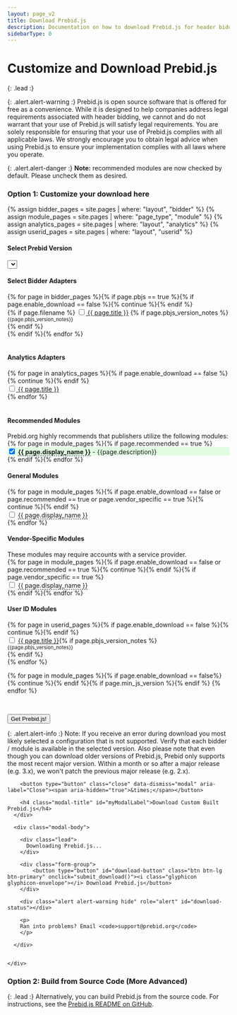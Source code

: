 ```yaml
---
layout: page_v2
title: Download Prebid.js
description: Documentation on how to download Prebid.js for header bidding.
sidebarType: 0
---
```


<style>
a.tip {
    border-bottom: 1px dashed;
    text-decoration: none
}
a.tip:hover {
    cursor: help;
    position: relative
}
a.tip span {
    display: none
}
a.tip:hover span {
    border: #c0c0c0 1px dotted;
    padding: 5px 20px 5px 5px;
    display: block;
    z-index: 100;
    left: 0px;
    background: #f0f0f0;
    margin: 10px;
    width: 300px;
    position: absolute;
    top: 10px;
    text-decoration: none
}
</style>

<script src="https://cdn.firebase.com/js/client/2.4.2/firebase.js"></script>

<script>
var currentUrl = new URL(window.location);
var searchParams = currentUrl.searchParams;

  getVersionList();

$(function(){
  $('#myModal').on('show.bs.modal', function (e) {
    var form_data = get_form_data();
    if(form_data.modules.length < 1){
      alert('Please select at least 1 bidder');
      return e.preventDefault() // stops modal from being shown
    }
    return;
  });

  // show all adapters
  $('.adapters .col-md-4').show();
  setPrepickedModules()
});

function getVersionList() {
  $.ajax({
      type: "GET",
      url: "https://js-download.prebid.org/versions",
  })
  .success(function(data) {
    try{
      data = JSON.parse(data);
      var versions = data.versions;
      if(!versions || versions.length === 0) {
        showError();
        return;
      }
      versions.forEach(function(version, index){
        if(index === 0) {
          $('.selectpicker').append('<option value="'+version+'">'+version+' - latest </option>');
        }
        else{
          if(version.match(/\d\.\d+\.\d+/i)){
            $('.selectpicker').append('<option value="'+version+'">'+version+'</option>');
          }
          else{
            // $('.selectpicker').append('<option value="'+version+'">'+version+' - deprecated</option>');
          }
        }
      });
      setPrepickedVersion();
    }
    catch(e) {
      console.log(e);
      showError();
    }

  })
  .fail(function(e) {
    console.log(e);
    showError();
  });
  function showError(){
     $('.selectpicker').append('<option value="error">Error generating version list. Please try again later</option>');
  }
}

function submit_download() {
    var form_data = get_form_data();

    var alertStatus = $('#download-status');

    alertStatus.addClass('hide');

    $('#download-button').html('<i class="glyphicon glyphicon-send"></i> Sending Request...').addClass('disabled');
    alertStatus.html('Request sent! This should only take a few moments!');
    alertStatus.removeClass('hide');
    $.ajax({
        type: "POST",
        url: "https://js-download.prebid.org/download",
        dataType: 'text',
        data: form_data
    })
    .success(function(data, textStatus, jqXHR) {
      var buttn = $('#download-button');
      //buttn.addClass('btn-success');
      buttn.html('<i class="glyphicon glyphicon-ok"></i> Prebid.js file successfully generated!');
      alertStatus.addClass('hide');
      // Try to find out the filename from the content disposition `filename` value
      var filename = "prebid" + form_data['version'] + ".js";
      // this doens't work in our current jquery version.
      var disposition = jqXHR.getResponseHeader('Content-Disposition');
      if (disposition && disposition.indexOf('attachment') !== -1) {
          var filenameRegex = /filename[^;=\n]*=((['"]).*?\2|[^;\n]*)/;
          var matches = filenameRegex.exec(disposition);
          if (matches != null && matches[1]) filename = matches[1].replace(/['"]/g, '');
      }
      // The actual download
      var blob = new Blob([data], { type: 'text/javascript' });
      var link = document.createElement('a');
      link.href = window.URL.createObjectURL(blob);
      link.download = filename;
      document.body.appendChild(link);
      link.click();
      document.body.removeChild(link);
      if (form_data['removedModules'].length > 0) {
	alert("The following modules were removed from your download because they aren't present in Prebid.js version "+form_data['version']+": "+JSON.stringify(form_data['removedModules']));
      }
    })
    .fail(function(e) {
      errorO = e;
      console.log(e);
      var buttn = $('#download-button');
      buttn.html('<i class="glyphicon glyphicon-envelope"></i> Receive Prebid.js');
      buttn.removeClass('disabled');
      alert('Ran into an issue.');
    });
}

function get_form_data() {
    var bidders = [];
    var analytics = [];
    var version = $('.selectpicker').val();
    var removedModules = [];

    var version_restrictions=$('.version-restriction');
    for (var i = 0; i < version_restrictions.length; i++) {
        var module=version_restrictions[i].getAttribute('moduleCode');
        var restriction_name=version_restrictions[i].getAttribute('name');
        var restriction_value=version_restrictions[i].getAttribute('value');
        if (restriction_name == "min-version") {
          var module_version_array=restriction_value.split(".");
          var pbjs_version_array=version.split(".");
          if ((Number(pbjs_version_array[0]) < Number(module_version_array[0])) ||
              (Number(pbjs_version_array[0]) == Number(module_version_array[0]) &&
               Number(pbjs_version_array[1]) < Number(module_version_array[1]))) {
              removedModules.push(module);
          }
        }
    }

    var bidder_check_boxes = $('.bidder-check-box');
    for (var i = 0; i < bidder_check_boxes.length; i++) {
        var box = bidder_check_boxes[i];
        var module=box.getAttribute('moduleCode');
        if (box.checked && !removedModules.includes(module)) {
            bidders.push(module);
        }
    }

    var analytics_check_boxes = $('.analytics-check-box');
    for (var i = 0; i < analytics_check_boxes.length; i++) {
        var box = analytics_check_boxes[i];
        if (box.checked) {
            analytics.push(box.getAttribute('analyticscode') + 'AnalyticsAdapter');
        }
    }


    var form_data = {};
    form_data['modules'] = bidders.concat(analytics);
    form_data['version'] = version;
    form_data['removedModules'] = removedModules;

    return form_data;
}

function setPrepickedModules() {
    var moduleCheckboxes = document.querySelectorAll('.module-check-box');
    var modules = [];
    var modulesParam = searchParams.get('modules');
    if (modulesParam) {
        modules = modulesParam.split(',');
    }
    if (modules && modules.length) {
        moduleCheckboxes.forEach(function(checkbox) {
            checkbox.checked = false;
        });
        modules.forEach(function(module) {
            var checkbox = document.getElementById(module);
            if (checkbox) {
                checkbox.checked = true;
            }
        });
    }

    moduleCheckboxes.forEach(function(checkbox) {
        if (checkbox.checked) {
            var module = checkbox.id;
            if (!modules.includes(module)) {
                modules.push(module);
            }
        }
        checkbox.addEventListener('change', function(event) {
            var module = event.target.id;
            if (event.target.checked) {
                modules.push(module);
            } else {
                modules = modules.filter(function(m) {
                    return m !== module;
                });
            }
            if (modules.length) {
                searchParams.set('modules', modules.join(','));
            } else {
                searchParams.delete('modules');
            }
            window.history.replaceState(null, '', currentUrl);
        });
    });
}

function setPrepickedVersion() {
    var version = searchParams.get('version');
    if (version) {
        var versionOption = document.querySelector('#version_selector option[value="' + version + '"]');
        if (versionOption) {
            versionOption.selected = true;
        }
    }
    var versionSelector = document.getElementById('version_selector');
    if (versionSelector) {
        versionSelector.addEventListener('change', function(event) {
            var version = event.target.value;
            searchParams.set('version', version);
            window.history.replaceState(null, '', window.location.pathname + '?' + searchParams.toString());
        });
    }
}

</script>

<style>
.disabled {
  color: #aaa;
}
</style>

<div class="bs-docs-section" markdown="1">

# Customize and Download Prebid.js

{: .lead :}

{: .alert.alert-warning :}
Prebid.js is open source software that is offered for free as a convenience. While it is designed to help companies address legal requirements associated with header bidding, we cannot and do not warrant that your use of Prebid.js will satisfy legal requirements. You are solely responsible for ensuring that your use of Prebid.js complies with all applicable laws.  We strongly encourage you to obtain legal advice when using Prebid.js to ensure your implementation complies with all laws where you operate.

{: .alert.alert-danger :}
**Note:** recommended modules are now checked by default. Please uncheck them as desired.

### Option 1: Customize your download here

{% assign bidder_pages = site.pages | where: "layout", "bidder" %}
{% assign module_pages = site.pages | where: "page_type", "module" %}
{% assign analytics_pages = site.pages | where: "layout", "analytics" %}
{% assign userid_pages = site.pages | where: "layout", "userid" %}

<form>
<h4>Select Prebid Version</h4>
<select id="version_selector" class="selectpicker">
</select>
<br>
<h4>Select Bidder Adapters</h4>
<div class="row adapters">
{% for page in bidder_pages %}{% if page.pbjs == true %}{% if page.enable_download == false %}{% continue %}{% endif %}
<div class="col-md-4">
 <div class="checkbox">
  <label>
  {% if page.filename %} <input type="checkbox" id="{{ page.filename }}" moduleCode="{{ page.filename }}" {% elsif page.aliasCode %} <input type="checkbox" id="{{ page.biddercode }}BidAdapter" moduleCode="{{ page.aliasCode }}BidAdapter" {% else %} <input type="checkbox" id="{{ page.biddercode }}BidAdapter" moduleCode="{{ page.biddercode }}BidAdapter" {% endif %} class="bidder-check-box module-check-box"><a href="{{page.url}}"> {{ page.title }}</a>
  {% if page.pbjs_version_notes %}<br/><div style="font-size:80%">{{page.pbjs_version_notes}}</div>{% endif %}
  </label>
</div>
</div>
{% endif %}{% endfor %}
</div>


<br>
<h4>Analytics Adapters</h4>
<div class="row">
{% for page in analytics_pages %}{% if page.enable_download == false %}{% continue %}{% endif %}<div class="col-md-4"><div class="checkbox"><label><input type="checkbox" id="{{ page.modulecode }}" analyticscode="{{ page.modulecode }}" class="analytics-check-box module-check-box"><a href="{{page.url}}"> {{ page.title }}</a></label></div></div>{% endfor %}
</div>
<br/>
<h4>Recommended Modules</h4>
Prebid.org highly recommends that publishers utilize the following modules:
<br/>
{% for page in module_pages %}{% if page.recommended == true %}<div class="row"><div class="checkbox" style="background-color: #e1fce2;"><label> <input type="checkbox" CHECKED id="{{ page.module_code }}" moduleCode="{{ page.module_code }}" class="bidder-check-box module-check-box"> <a href="{{page.url}}" class="tip"><strong>{{ page.display_name }}</strong></a> - {{page.description}}</label></div></div>{% endif %}{% endfor %}
<br/>
<h4>General Modules</h4>
<div class="row">
 {% for page in module_pages %}{% if page.enable_download == false or page.recommended == true or page.vendor_specific == true %}{% continue %}{% endif %}<div class="col-md-4"><div class="checkbox">
  <label> <input type="checkbox" id="{{ page.module_code }}" moduleCode="{{ page.module_code }}" class="bidder-check-box module-check-box"> <a href="{{page.url}}" class="tip">{{ page.display_name }}<span>{{page.description}}</span></a></label>
</div></div>{% endfor %}
</div>

<h4>Vendor-Specific Modules</h4>
These modules may require accounts with a service provider.<br/>
<div class="row">
 {% for page in module_pages %}{% if page.enable_download == false or page.recommended == true %}{% continue %}{% endif %}{% if page.vendor_specific == true %}<div class="col-md-4"><div class="checkbox"><label> <input type="checkbox" id="{{ page.module_code }}" moduleCode="{{ page.module_code }}" class="bidder-check-box module-check-box"> <a href="{{page.url}}" class="tip">{{ page.display_name }}<span>{{page.description}}</span></a></label>
</div></div>{% endif %}{% endfor %}
</div>

<h4>User ID Modules</h4>
<div class="row">
 {% for page in userid_pages %}{% if page.enable_download == false %}{% continue %}{% endif %}<div class="col-md-4"><div class="checkbox"><label> <input type="checkbox" id="{{ page.useridmodule }}" moduleCode="{{ page.useridmodule }}" class="bidder-check-box module-check-box"> <a href="{{page.url}}">{{ page.title }}</a></label>{% if page.pbjs_version_notes %}<br/><div style="font-size:80%">{{page.pbjs_version_notes}}</div>{% endif %}
</div></div>{% endfor %}
</div>

{% for page in module_pages %}{% if page.enable_download == false%}{% continue %}{% endif %}{% if page.min_js_version %}<input type="hidden" class="version-restriction" moduleCode="{{ page.module_code }}" name="min-version" value="{{ page.min_js_version }}">{% endif %}
{% endfor %}

<br>

<div class="form-group">

<button type="button" class="btn btn-lg btn-primary" data-toggle="modal" data-target="#myModal" onclick="submit_download()">Get Prebid.js! </button>

</div>

</form>

{: .alert.alert-info :}
Note: If you receive an error during download you most likely selected a configuration that is not supported. Verify that each bidder / module is available in the selected version. Also please note that even though you can download older versions of Prebid.js,
Prebid only supports the most recent major version. Within a month or so after a major release (e.g. 3.x), we won't patch the previous major release (e.g. 2.x).


</div>

<!-- Modal -->
<div class="modal fade download-form__modal" id="myModal" tabindex="-1" role="dialog" aria-labelledby="myModalLabel">
  <div class="modal-dialog" role="document">
    <div class="modal-content">
      <div class="modal-header">

        <button type="button" class="close" data-dismiss="modal" aria-label="Close"><span aria-hidden="true">&times;</span></button>

        <h4 class="modal-title" id="myModalLabel">Download Custom Built Prebid.js</h4>
      </div>

      <div class="modal-body">

        <div class="lead">
          Downloading Prebid.js...
        </div>

        <div class="form-group">
            <button type="button" id="download-button" class="btn btn-lg btn-primary" onclick="submit_download()"><i class="glyphicon glyphicon-envelope"></i> Download Prebid.js</button>
        </div>

        <div class="alert alert-warning hide" role="alert" id="download-status"></div>

        <p>
        Ran into problems? Email <code>support@prebid.org</code>
        </p>

      </div>


    </div>

  </div>
</div>

<div class="bs-docs-section" markdown="1">

### Option 2: Build from Source Code (More Advanced)

{: .lead :}
Alternatively, you can build Prebid.js from the source code. For instructions, see the [Prebid.js README on GitHub](https://github.com/prebid/Prebid.js/blob/master/README.md).
